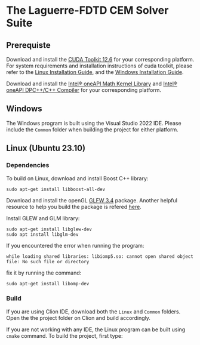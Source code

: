 # The Laguerre-FDTD CEM Solver Suite

## Prerequiste

Download and install the [CUDA Toolkit 12.6](https://developer.nvidia.com/cuda-downloads) for your corresponding platform.
For system requirements and installation instructions of cuda toolkit, please refer to the [Linux Installation Guide](http://docs.nvidia.com/cuda/cuda-installation-guide-linux/), and the [Windows Installation Guide](http://docs.nvidia.com/cuda/cuda-installation-guide-microsoft-windows/index.html).

Download and install the [Intel® oneAPI Math Kernel Library](https://www.intel.com/content/www/us/en/developer/tools/oneapi/onemkl-download.html) and [Intel® oneAPI DPC++/C++ Compiler](https://www.intel.com/content/www/us/en/developer/tools/oneapi/dpc-compiler-download.html) for your corresponding platform.

## Windows

The Windows program is built using the Visual Studio 2022 IDE. Please include the ```Common``` folder when building the project for either platform.

## Linux (Ubuntu 23.10)

### Dependencies

To build on Linux, download and install Boost C++ library:

```
sudo apt-get install libboost-all-dev
```

Download and install the openGL [GLFW 3.4](https://www.glfw.org/docs/latest/compile.html) package. Another helpful resource to help you build the package is refered [here](https://stackoverflow.com/questions/17768008/how-to-build-install-glfw-3-and-use-it-in-a-linux-project).

Install GLEW and GLM library:

```
sudo apt-get install libglew-dev
sudo apt install libglm-dev
```

If you encountered the error when running the program:

```
while loading shared libraries: libiomp5.so: cannot open shared object file: No such file or directory
```

fix it by running the command:

```
sudo apt-get install libomp-dev
```

### Build

If you are using Clion IDE, download both the ```Linux``` and ```Common``` folders. Open the the project folder on Clion and build accordingly.

If you are not working with any IDE, the Linux program can be built using ```cmake``` command. To build the project, first type:

```

```

